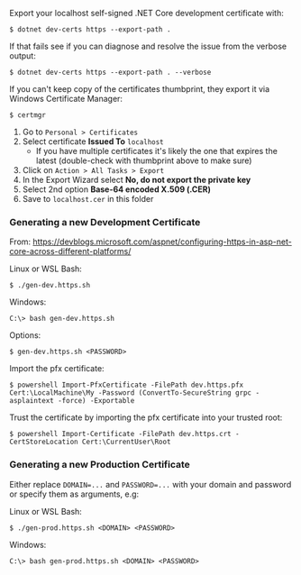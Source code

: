 
Export your localhost self-signed .NET Core development certificate with:

    $ dotnet dev-certs https --export-path .

If that fails see if you can diagnose and resolve the issue from the verbose output:

    $ dotnet dev-certs https --export-path . --verbose

If you can't keep copy of the certificates thumbprint, they export it via Windows Certificate Manager:

    $ certmgr

1. Go to `Personal > Certificates`
2. Select certificate **Issued To** `localhost`
    - If you have multiple certificates it's likely the one that expires the latest (double-check with thumbprint above to make sure)
3. Click on `Action > All Tasks > Export`
4. In the Export Wizard select **No, do not export the private key**
5. Select 2nd option **Base-64 encoded X.509 (.CER)**
6. Save to `localhost.cer` in this folder

### Generating a new Development Certificate

From: https://devblogs.microsoft.com/aspnet/configuring-https-in-asp-net-core-across-different-platforms/

Linux or WSL Bash:

    $ ./gen-dev.https.sh

Windows:

    C:\> bash gen-dev.https.sh

Options:

    $ gen-dev.https.sh <PASSWORD>

Import the pfx certificate:

    $ powershell Import-PfxCertificate -FilePath dev.https.pfx Cert:\LocalMachine\My -Password (ConvertTo-SecureString grpc -asplaintext -force) -Exportable

Trust the certificate by importing the pfx certificate into your trusted root:

    $ powershell Import-Certificate -FilePath dev.https.crt -CertStoreLocation Cert:\CurrentUser\Root

### Generating a new Production Certificate

Either replace `DOMAIN=...` and `PASSWORD=...` with your domain and password or specify them as arguments, e.g:

Linux or WSL Bash:

    $ ./gen-prod.https.sh <DOMAIN> <PASSWORD>

Windows:

    C:\> bash gen-prod.https.sh <DOMAIN> <PASSWORD>

